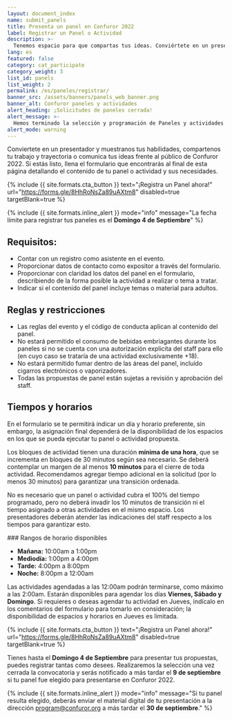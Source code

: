 ```yaml
---
layout: document_index
name: submit_panels
title: Presenta un panel en Confuror 2022
label: Registrar un Panel o Actividad
description: >-
  Tenemos espacio para que compartas tus ideas. Conviértete en un presentador y crea un panel inolvidable. Sigue leyendo para averiguar cómo.
lang: es
featured: false
category: cat_participate
category_weight: 3
list_id: panels
list_weight: 2
permalink: /es/paneles/registrar/
banner_src: /assets/banners/panels_web_banner.png
banner_alt: Confuror paneles y actividades
alert_heading: ¡Solicitudes de paneles cerrada!
alert_message: >-
  Hemos terminado la selección y programación de Paneles y actividades para Confuror 2022. Muy pronto daremos a conocer el horario completo. Muchas gracias por tu participación y/o interés.
alert_mode: warning
---
```


Conviertete en un presentador y muestranos tus habilidades, compartenos tu trabajo y trayectoria o comunica tus ideas frente al público de Confuror 2022. Si estás listo, llena el formulario que encontrarás al final de esta página detallando el contenido de tu panel o actividad y sus necesidades.

{%
  include {{ site.formats.cta_button }}
  text="¡Registra un Panel ahora!"
  url="https://forms.gle/8HhRoNsZa89uAXtm8"
  disabled=true
  targetBlank=true
%}

{%
  include {{ site.formats.inline_alert }}
  mode="info"
  message="La fecha límite para registrar tus paneles es el <strong>Domingo 4 de Septiembre</strong>"
%}


## Requisitos:
- Contar con un registro como asistente en el evento.
- Proporcionar datos de contacto como expositor a través del formulario.
- Proporcionar con claridad los datos del panel en el formulario, describiendo de la forma posible la actividad a realizar o tema a tratar.
- Indicar si el contenido del panel incluye temas o material para adultos.

## Reglas y restricciones
- Las reglas del evento y el código de conducta aplican al contenido del panel.
- No estará permitido el consumo de bebidas embriagantes durante los paneles si no se cuenta con una autorización explicita del staff para ello (en cuyo caso se trataría de una actividad exclusivamente +18).
- No estará permitido fumar dentro de las áreas del panel, incluído cigarros electrónicos o vaporizadores.
- Todas las propuestas de panel están sujetas a revisión y aprobación del staff.

## Tiempos y horarios
En el formulario se te permitirá indicar un día y horario preferente, sin embargo, la asignación final dependerá de la disponibilidad de los espacios en los que se pueda ejecutar tu panel o actividad propuesta.

Los bloques de actividad tienen una duración **mínima de una hora**, que se incrementa en bloques de 30 minutos según sea necesario. Se deberá contemplar un margen de al menos **10 minutos** para el cierre de toda actividad. Recomendamos agregar tiempo adicional en la solicitud (por lo menos 30 minutos) para garantizar una transición ordenada.

No es necesario que un panel o actividad cubra el 100% del tiempo programado, pero no deberá invadir los 10 minutos de transición ni el tiempo asignado a otras actividades en el mismo espacio. Los presentadores deberán atender las indicaciones del staff respecto a los tiempos para garantizar esto.

### Rangos de horario disponibles

- **Mañana:** 10:00am a 1:00pm
- **Mediodía:** 1:00pm a 4:00pm
- **Tarde:** 4:00pm a 8:00pm
- **Noche:** 8:00pm a 12:00am

Las actividades agendadas a las 12:00am podrán terminarse, como máximo a las 2:00am. Estarán disponibles para agendar los días **Viernes, Sábado y Domingo**. Si requieres o deseas agendar tu actividad en Jueves, indícalo en los comentarios del formulario para tomarlo en consideración; la disponibilidad de espacios y horarios en Jueves es limitada.

{%
  include {{ site.formats.cta_button }}
  text="¡Registra un Panel ahora!"
  url="https://forms.gle/8HhRoNsZa89uAXtm8"
  disabled=true
  targetBlank=true
%}

Tienes hasta el **Domingo 4 de Septiembre** para presentar tus propuestas, puedes registrar tantas como desees. Realizaremos la selección una vez cerrada la convocatoria y serás notificado a más tardar el **9 de septiembre** si tu panel fue elegido para presentarse en Confuror 2022.

{%
  include {{ site.formats.inline_alert }}
  mode="info"
  message="Si tu panel resulta elegido, deberás enviar el material digital de tu presentación a la dirección program@confuror.org a más tardar el <strong>30 de septiembre</strong>."
%}
